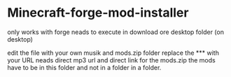 # Minecraft-forge-mod-installer

only works with forge
neads to execute in download ore desktop folder (on desktop)

edit the file with your own musik and mods.zip folder replace the *** with your URL
neads direct mp3 url and direct link for the mods.zip the mods have to be in this folder and not in a folder in a folder.
